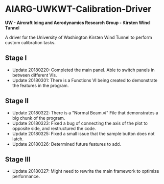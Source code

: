 # AIARG-UWKWT-Calibration-Driver
**UW - Aircraft Icing and Aerodynamics Research Group - Kirsten Wind Tunnel**

A driver for the University of Washington Kirsten Wind Tunnel to perform custom calibration tasks. 

## Stage I
* Update 20180220: Completed the main panel. Able to switch panels in between different VIs.
* Update 20180301: There is a Functions VI being created to demonstrate the features in the program.
## Stage II
* Update 20180322: There is a "Normal Beam.vi" File that demonstrates a big chunk of the program.
* Update 20180323: Fixed a bug of connecting the axis of the plot to opposite side, and restructured the code.
* Update 20180325: Fixed a small issue that the sample button does not latch.
* Update 20180326: Determined future features to add.
## Stage III
* Update 20180327: Might need to rewrite the main framework to optimize performance.
